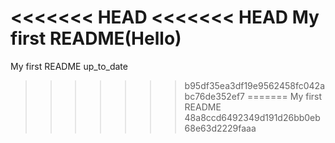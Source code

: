 <<<<<<< HEAD
<<<<<<< HEAD
My first README(Hello)
=======
My first README
up_to_date
>>>>>>> b95df35ea3df19e9562458fc042abc76de352ef7
=======
My first README 
>>>>>>> 48a8ccd6492349d191d26bb0eb68e63d2229faaa
